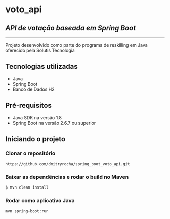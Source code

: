 # voto_api
## _API de votação baseada em Spring Boot_
---

Projeto desenvolvido como parte do programa de reskilling em Java oferecido pela Solutis Tecnologia

## Tecnologias utilizadas

- Java
- Spring Boot
- Banco de Dados H2

## Pré-requisitos
 - Java SDK na versão 1.8
 - Spring Boot na versão 2.6.7 ou superior

## Iniciando o projeto

### Clonar o repositório
 
 ```sh
https://github.com/dmitryrocha/spring_boot_voto_api.git
```

### Baixar as dependências e rodar o build no Maven 

 ```sh
$ mvn clean install
```

### Rodar como aplicativo Java
 
 ```sh
mvn spring-boot:run
```
